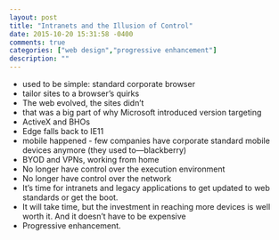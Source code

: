 ```yaml
---
layout: post
title: "Intranets and the Illusion of Control"
date: 2015-10-20 15:31:58 -0400
comments: true
categories: ["web design","progressive enhancement"]
description: ""
---
```


* used to be simple: standard corporate browser
* tailor sites to a browser’s quirks
* The web evolved, the sites didn’t
* that was a big part of why Microsoft introduced version targeting
* ActiveX and BHOs
* Edge falls back to IE11
* mobile happened - few companies have corporate standard mobile devices anymore (they used to—blackberry)
* BYOD and VPNs, working from home
* No longer have control over the execution environment
* No longer have control over the network
* It’s time for intranets and legacy applications to get updated to web standards or get the boot.
* It will take time, but the investment in reaching more devices is well worth it. And it doesn’t have to be expensive
* Progressive enhancement.